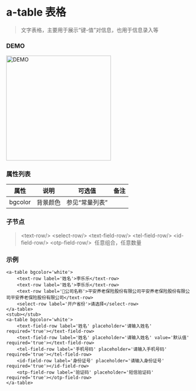 # a-table 表格
> 文字表格，主要用于展示“键-值”对信息，也用于信息录入等

### DEMO
<div><img alt="DEMO" src="https://ohc0dpsgs.qnssl.com/lego/images/formNull.jpeg" width="280.859"/></div>

### 属性列表

属性 | 说明 | 可选值 | 备注 
--- | --- | --- | ---
bgcolor | 背景颜色 | 参见“常量列表” | 


### 子节点
>  &lt;text-row/&gt;&nbsp;&lt;select-row/&gt;&nbsp;&lt;text-field-row/&gt;&nbsp;&lt;tel-field-row/&gt;&nbsp;&lt;id-field-row/&gt;&nbsp;&lt;otp-field-row/&gt;&nbsp;&nbsp;任意组合，任意数量

### 示例
```
<a-table bgcolor='white'>
    <text-row label='姓名'>李乐乐</text-row>
    <text-row label='姓名'>李乐乐</text-row>
    <text-row label='公司名称'>平安养老保险股份有限公司平安养老保险股份有限公司平安养老保险股份有限公司</text-row>
    <select-row label='开户省份'>请选择</select-row>
</a-table>
<stub></stub>
<a-table bgcolor='white'>
    <text-field-row label='姓名' placeholder='请输入姓名' required='true'></text-field-row>
    <text-field-row label='姓名' placeholder='请输入姓名' value='默认值' required='true'></text-field-row>
    <tel-field-row label='手机号码' placeholder='请输入手机号码' required='true'></tel-field-row>
    <id-field-row label='身份证号' placeholder='请输入身份证号' required='true'></id-field-row>
    <otp-field-row label='验证码' placeholder='短信验证码' required='true'></otp-field-row>
</a-table>
```

### &nbsp;